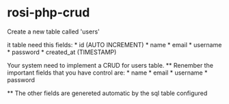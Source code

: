 # rosi-php-crud
 
Create a new table called 'users'

it table need this fields:
    * id (AUTO INCREMENT)
    * name 
    * email 
    * username
    * password
    * created_at (TIMESTAMP) 

Your system need to implement a CRUD for users table.
** Renember the important fields that you have control are:
    * name
    * email
    * username
    * password

** The other fields are genereted automatic by the sql table configured